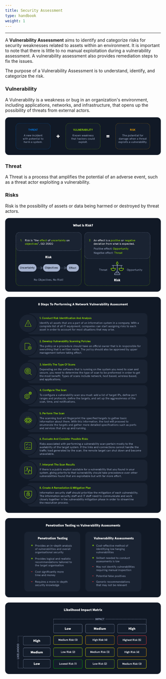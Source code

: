 ```yaml
---
title: Security Assessment
type: handbook
weight: 1
---
```

---

A **Vulnerability Assessment** aims to identify and categorize risks for security weaknesses related to assets within an environment. It is important to note that there is little to no manual exploitation during a vulnerability assessment. A vulnerability assessment also provides remediation steps to fix the issues.

The purpose of a Vulnerability Assessment is to understand, identify, and categorize the risk.

### Vulnerability

A Vulnerability is a weakness or bug in an organization's environment, including applications, networks, and infrastructure, that opens up the possibility of threats from external actors. 

![Threat](threat.png)

### Threat

A Threat is a process that amplifies the potential of an adverse event, such as a threat actor exploiting a vulnerability. 

### Risks 

Risk is the possibility of assets or data being harmed or destroyed by threat actors.

![Risk](risk.png)

![Steps](steps.png)

![Diff](diff.png)

![Likelihood](likelihood.png)